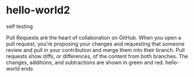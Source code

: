 # hello-world2
self testing

Pull Requests are the heart of collaboration on GitHub. 
When you open a pull request, you’re proposing your changes and requesting that someone review and pull in your contribution and merge them into their branch. 
Pull requests show diffs, or differences, of the content from both branches. 
The changes, additions, and subtractions are shown in green and red.
hello-world ends
